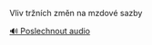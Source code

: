 
Vliv tržních změn na mzdové sazby

[🔊 Poslechnout audio](/data/7-paragraphs/audio/chapter_113/para_002-Vliv-trnch-zmn-na-mzdov-sazby.mp3)
